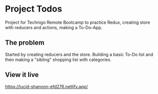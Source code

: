 # Project Todos

Project for Technigo Remote Bootcamp to practice Redux, creating store with reducers and actions, making a To-Do-App.

## The problem

Started by creating reducers and the store. Building a basic To-Do list and then making a "sibling" shopping list with categories.

## View it live

https://lucid-shannon-efd276.netlify.app/

